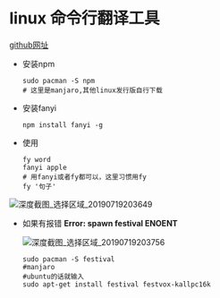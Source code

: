 # linux 命令行翻译工具

[github网址](https://github.com/afc163/fanyi)

+ 安装npm

  ```
  sudo pacman -S npm
  # 这里是manjaro,其他linux发行版自行下载
  ```

+ 安装fanyi

  ```
  npm install fanyi -g
  ```

+ 使用

  ```
  fy word
  fanyi apple
  # 用fanyi或者fy都可以，这里习惯用fy
  fy '句子'
  ```

![深度截图_选择区域_20190719203649](/newdisk/new_start/mine/MYMD/linux/image/深度截图_选择区域_20190719203649.png)











+ 如果有报错  **Error: spawn festival ENOENT**

  ![深度截图_选择区域_20190719203756](/newdisk/new_start/mine/MYMD/linux/image/深度截图_选择区域_20190719203756.png)

  ```
  sudo pacman -S festival
  #manjaro
  #ubuntu的话就输入
  sudo apt-get install festival festvox-kallpc16k
  ```
